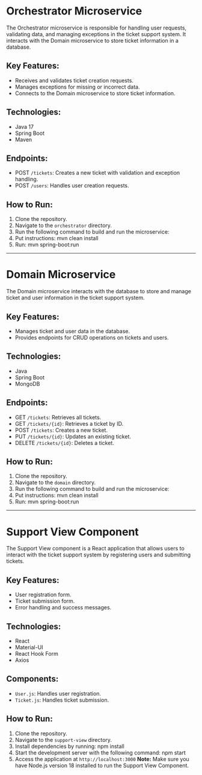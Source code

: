 # Orchestrator Microservice

The Orchestrator microservice is responsible for handling user requests, validating data, and managing exceptions in the ticket support system. It interacts with the Domain microservice to store ticket information in a database.

## Key Features:
- Receives and validates ticket creation requests.
- Manages exceptions for missing or incorrect data.
- Connects to the Domain microservice to store ticket information.

## Technologies:
- Java 17
- Spring Boot
- Maven

## Endpoints:
- POST `/tickets`: Creates a new ticket with validation and exception handling.
- POST `/users`: Handles user creation requests.

## How to Run:
1. Clone the repository.
2. Navigate to the `orchestrator` directory.
3. Run the following command to build and run the microservice:
4. Put instructions: mvn clean install
5. Run: mvn spring-boot:run


---

# Domain Microservice

The Domain microservice interacts with the database to store and manage ticket and user information in the ticket support system.

## Key Features:
- Manages ticket and user data in the database.
- Provides endpoints for CRUD operations on tickets and users.

## Technologies:
- Java
- Spring Boot
- MongoDB

## Endpoints:
- GET `/tickets`: Retrieves all tickets.
- GET `/tickets/{id}`: Retrieves a ticket by ID.
- POST `/tickets`: Creates a new ticket.
- PUT `/tickets/{id}`: Updates an existing ticket.
- DELETE `/tickets/{id}`: Deletes a ticket.

## How to Run:
1. Clone the repository.
2. Navigate to the `domain` directory.
3. Run the following command to build and run the microservice:
4. Put instructions: mvn clean install
5. Run: mvn spring-boot:run


---

# Support View Component

The Support View component is a React application that allows users to interact with the ticket support system by registering users and submitting tickets.

## Key Features:
- User registration form.
- Ticket submission form.
- Error handling and success messages.

## Technologies:
- React
- Material-UI
- React Hook Form
- Axios

## Components:
- `User.js`: Handles user registration.
- `Ticket.js`: Handles ticket submission.

## How to Run:
1. Clone the repository.
2. Navigate to the `support-view` directory.
3. Install dependencies by running: npm install
4. Start the development server with the following command: npm start
5. Access the application at `http://localhost:3000`
**Note:** Make sure you have Node.js version 18 installed to run the Support View Component.
